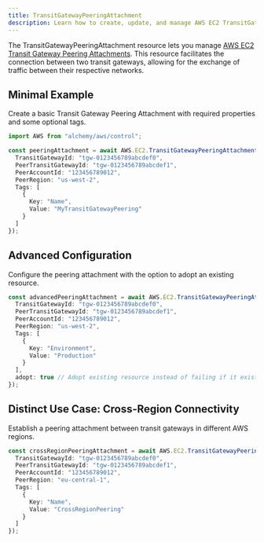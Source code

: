 ```yaml
---
title: TransitGatewayPeeringAttachment
description: Learn how to create, update, and manage AWS EC2 TransitGatewayPeeringAttachments using Alchemy Cloud Control.
---
```



The TransitGatewayPeeringAttachment resource lets you manage [AWS EC2 Transit Gateway Peering Attachments](https://docs.aws.amazon.com/ec2/latest/userguide/). This resource facilitates the connection between two transit gateways, allowing for the exchange of traffic between their respective networks.

## Minimal Example

Create a basic Transit Gateway Peering Attachment with required properties and some optional tags.

```ts
import AWS from "alchemy/aws/control";

const peeringAttachment = await AWS.EC2.TransitGatewayPeeringAttachment("myPeeringAttachment", {
  TransitGatewayId: "tgw-0123456789abcdef0",
  PeerTransitGatewayId: "tgw-0123456789abcdef1",
  PeerAccountId: "123456789012",
  PeerRegion: "us-west-2",
  Tags: [
    {
      Key: "Name",
      Value: "MyTransitGatewayPeering"
    }
  ]
});
```

## Advanced Configuration

Configure the peering attachment with the option to adopt an existing resource.

```ts
const advancedPeeringAttachment = await AWS.EC2.TransitGatewayPeeringAttachment("advancedPeeringAttachment", {
  TransitGatewayId: "tgw-0123456789abcdef0",
  PeerTransitGatewayId: "tgw-0123456789abcdef1",
  PeerAccountId: "123456789012",
  PeerRegion: "us-west-2",
  Tags: [
    {
      Key: "Environment",
      Value: "Production"
    }
  ],
  adopt: true // Adopt existing resource instead of failing if it exists
});
```

## Distinct Use Case: Cross-Region Connectivity

Establish a peering attachment between transit gateways in different AWS regions.

```ts
const crossRegionPeeringAttachment = await AWS.EC2.TransitGatewayPeeringAttachment("crossRegionPeering", {
  TransitGatewayId: "tgw-0123456789abcdef0",
  PeerTransitGatewayId: "tgw-0123456789abcdef1",
  PeerAccountId: "123456789012",
  PeerRegion: "eu-central-1",
  Tags: [
    {
      Key: "Name",
      Value: "CrossRegionPeering"
    }
  ]
});
```
